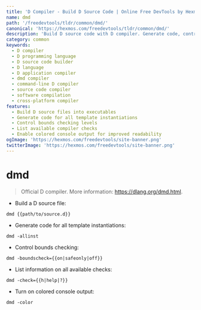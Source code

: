 ```yaml
---
title: 'D Compiler - Build D Source Code | Online Free DevTools by Hexmos'
name: dmd
path: '/freedevtools/tldr/common/dmd/'
canonical: 'https://hexmos.com/freedevtools/tldr/common/dmd/'
description: 'Build D source code with D compiler. Generate code, control bounds checking, and enable colored console output. Free online tool, no registration required.'
category: common
keywords:
  - D compiler
  - D programming language
  - D source code builder
  - D language
  - D application compiler
  - dmd compiler
  - command-line D compiler
  - source code compiler
  - software compilation
  - cross-platform compiler
features:
  - Build D source files into executables
  - Generate code for all template instantiations
  - Control bounds checking levels
  - List available compiler checks
  - Enable colored console output for improved readability
ogImage: 'https://hexmos.com/freedevtools/site-banner.png'
twitterImage: 'https://hexmos.com/freedevtools/site-banner.png'
---
```


# dmd

> Official D compiler.
> More information: <https://dlang.org/dmd.html>.

- Build a D source file:

`dmd {{path/to/source.d}}`

- Generate code for all template instantiations:

`dmd -allinst`

- Control bounds checking:

`dmd -boundscheck={{on|safeonly|off}}`

- List information on all available checks:

`dmd -check={{h|help|?}}`

- Turn on colored console output:

`dmd -color`
